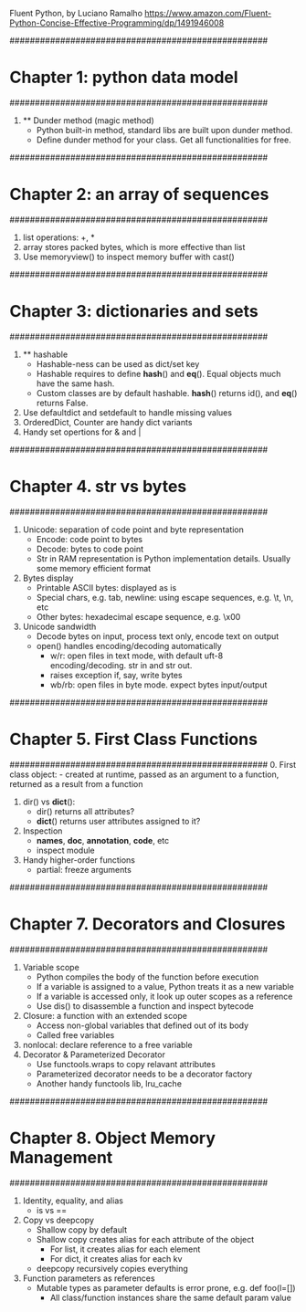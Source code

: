 Fluent Python, by Luciano Ramalho
https://www.amazon.com/Fluent-Python-Concise-Effective-Programming/dp/1491946008

###################################################
# Chapter 1: python data model
###################################################
1. ** Dunder method (magic method)
    - Python built-in method, standard libs are built upon dunder method.
    - Define dunder method for your class. Get all functionalities for free.


###################################################
# Chapter 2: an array of sequences
###################################################
1. list operations: +, *
2. array stores packed bytes, which is more effective than list
3. Use memoryview() to inspect memory buffer with cast()


###################################################
# Chapter 3: dictionaries and sets
###################################################
1. ** hashable
    - Hashable-ness can be used as dict/set key
    - Hashable requires to define __hash__() and __eq__(). Equal objects much have the same hash.
    - Custom classes are by default hashable. __hash__() returns id(), and __eq__() returns False.
2. Use defaultdict and setdefault to handle missing values
3. OrderedDict, Counter are handy dict variants
4. Handy set opertions for & and |


###################################################
# Chapter 4. str vs bytes
###################################################
1. Unicode: separation of code point and byte representation
    - Encode: code point to bytes
    - Decode: bytes to code point
    - Str in RAM representation is Python implementation details. Usually some memory efficient format
2. Bytes display
    - Printable ASCII bytes: displayed as is
    - Special chars, e.g. tab, newline: using escape sequences, e.g. \t, \n, etc
    - Other bytes: hexadecimal escape sequence, e.g. \x00
3. Unicode sandwidth
    - Decode bytes on input, process text only, encode text on output
    - open() handles encoding/decoding automatically 
        - w/r: open files in text mode, with default uft-8 encoding/decoding. str in and str out. 
        - raises exception if, say, write bytes
        - wb/rb: open files in byte mode. expect bytes input/output

###################################################
# Chapter 5. First Class Functions
###################################################
0. First class object:
    - created at runtime, passed as an argument to a function, returned as a result from a function
1. dir() vs __dict__(): 
    - dir() returns all attributes?
    - __dict__() returns user attributes assigned to it?
2. Inspection
    - __names__, __doc__, __annotation__, __code__, etc
    - inspect module
3. Handy higher-order functions
    - partial: freeze arguments

###################################################
# Chapter 7. Decorators and Closures
###################################################
1. Variable scope
    - Python compiles the body of the function before execution
    - If a variable is assigned to a value, Python treats it as a new variable
    - If a variable is accessed only, it look up outer scopes as a reference
    - Use dis() to disassemble a function and inspect bytecode
2. Closure: a function with an extended scope 
    - Access non-global variables that defined out of its body
    - Called free variables
3. nonlocal: declare reference to a free variable
4. Decorator & Parameterized Decorator
    - Use functools.wraps to copy relavant attributes
    - Parameterized decorator needs to be a decorator factory
    - Another handy functools lib, lru_cache

###################################################
# Chapter 8. Object Memory Management
###################################################    
1. Identity, equality, and alias
    - is vs ==
2. Copy vs deepcopy
    - Shallow copy by default
    - Shallow copy creates alias for each attribute of the object
        - For list, it creates alias for each element
        - For dict, it creates alias for each kv
    - deepcopy recursively copies everything
3. Function parameters as references
    - Mutable types as parameter defaults is error prone, e.g. def foo(l=[])
        - All class/function instances share the same default param value

